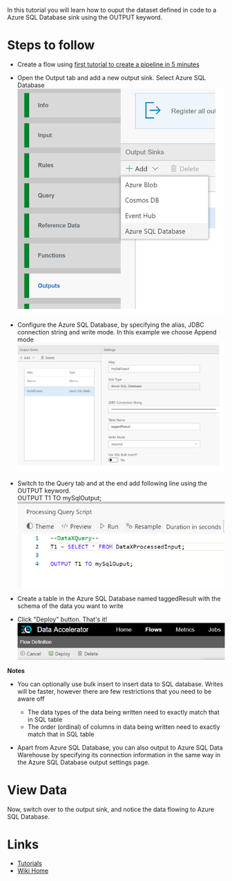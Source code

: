 In this tutorial you will learn how to ouput the dataset defined in code to a Azure SQL Database sink using the OUTPUT keyword. 

# Steps to follow
* Create a flow using [first tutorial to create a pipeline in 5 minutes](Creating-your-first-pipeline-in-5-minutes!)

* Open the Output tab and add a new output sink. Select Azure SQL Database<br/>
![New Rule](./tutorials/images/sqlOuputSelection.png)<br/>
* Configure the Azure SQL Database, by specifying the alias, JDBC connection string and write mode. In this example we choose Append mode <br/>
![New Rule](./tutorials/images/sqlOutputConfig.png)<br/>
* Switch to the Query tab and at the end add following line using the OUTPUT keyword.<br/>
OUTPUT T1 TO mySqlOutput; <br/>
![New Output](./tutorials/images/simpleruleSqlOut.PNG)<br/>
* Create a table in the Azure SQL Database named taggedResult with the schema of the data you want to write
* Click "Deploy" button. That's it! <br/>
 ![Deploy](./tutorials/images/Deploy.PNG)

**Notes**
- You can optionally use bulk insert to insert data to SQL database. Writes will be faster, however there are few restrictions that you need to be aware off
  - The data types of the data being written need to exactly match that in SQL table
  - The order (ordinal) of columns in data being written need to exactly match that in SQL table

- Apart from Azure SQL Database, you can also output to Azure SQL Data Warehouse by specifying its connection information in the same way in the Azure SQL Database output settings page. 

# View Data
Now, switch over to the output sink, and notice the data flowing to Azure SQL Database. 

# Links
* [Tutorials](Tutorials)
* [Wiki Home](Home) 

